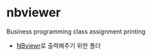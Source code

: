 # nbviewer
Business programming class assignment printing 

 - [NBviewr](https://nbviewer.org/)로 출력해주기 위한 폴더 
